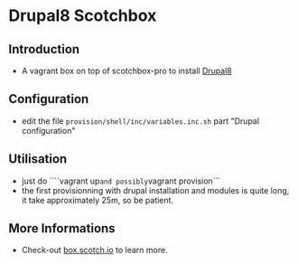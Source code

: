 
# Drupal8 Scotchbox


## Introduction

- A vagrant box on top of scotchbox-pro to install [Drupal8](https://www.drupal.org/8)


## Configuration

- edit the file ```provision/shell/inc/variables.inc.sh``` part "Drupal configuration"


## Utilisation

- just do ````vagrant up``` and possibly ```vagrant provision```
- the first provisionning with drupal installation and modules is quite long, it take approximately 25m, so be patient.


## More Informations

- Check-out [box.scotch.io](https://box.scotch.io) to learn more.
